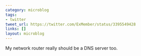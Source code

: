 ```yaml
---
category: microblog
tags:
- twitter
tweet_url: https://twitter.com/ExMember/status/3395549428
links: []
layout: microblog
---
```

My network router really should be a DNS server too.
